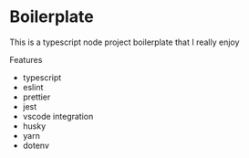 # Boilerplate

This is a typescript node project boilerplate that I really enjoy

Features
- typescript
- eslint
- prettier
- jest
- vscode integration
- husky
- yarn
- dotenv